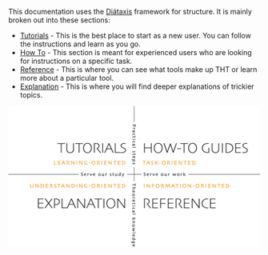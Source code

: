 
This documentation uses the [Diátaxis](https://diataxis.fr/) framework for structure. It is mainly broken out into these sections:
- [Tutorials](tutorials/) - This is the best place to start as a new user. You can follow the instructions and learn as you go.
- [How To](how-to/) - This section is meant for experienced users who are looking for instructions on a specific task.
- [Reference](reference/) - This is where you can see what tools make up THT or learn more about a particular tool.
- [Explanation](explanation/) - This is where you will find deeper explanations of trickier topics.

![Diátaxis diagram](../_assets/images/diataxis.webp ':size=65%')
